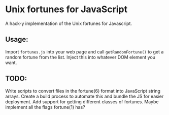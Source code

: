 # Unix fortunes for JavaScript

A hack-y implementation of the Unix fortunes for Javascript.

## Usage:

Import `fortunes.js` into your web page and call `getRandomFortune()` to get a random fortune from the list. Inject this into whatever DOM element you want.

## TODO:
Write scripts to convert files in the fortune(6) format into JavaScript string arrays. Create a build process to automate this and bundle the JS for easier deployment. Add support for getting different classes of fortunes. Maybe implement all the flags fortune(1) has? 

